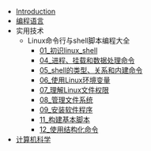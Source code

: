 * [Introduction](README.md)
* [编程语言](编程语言/)
* 实用技术
  * Linux命令行与shell脚本编程大全
    * [01_初识linux_shell](实用技术/Linux命令行与shell脚本编程大全/01_初识linux_shell.md)
    * [04_进程、挂载和数据处理命令](实用技术/Linux命令行与shell脚本编程大全/04_进程、挂载和数据处理命令.md)
    * [05_shell的类型、关系和内建命令](实用技术/Linux命令行与shell脚本编程大全/05_shell的类型、关系和内建命令.md)
    * [06_使用Linux环境变量](实用技术/Linux命令行与shell脚本编程大全/06_使用Linux环境变量.md)
    * [07_理解Linux文件权限](实用技术/Linux命令行与shell脚本编程大全/07_理解Linux文件权限.md)
    * [08_管理文件系统](实用技术/Linux命令行与shell脚本编程大全/08_管理文件系统.md)
    * [09_安装软件程序](实用技术/Linux命令行与shell脚本编程大全/09_安装软件程序.md)
    * [11_构建基本脚本](实用技术/Linux命令行与shell脚本编程大全/11_构建基本脚本.md)
    * [12_使用结构化命令](实用技术/Linux命令行与shell脚本编程大全/12_使用结构化命令.md)
* [计算机科学](计算机科学/)